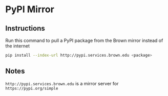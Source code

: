 # PyPI Mirror

## Instructions

Run this command to pull a PyPI package from the Brown mirror instead of the internet

```bash
pip install --index-url http://pypi.services.brown.edu <package> 
```

## Notes

`http://pypi.services.brown.edu` is a mirror server for `https://pypi.org/simple`
